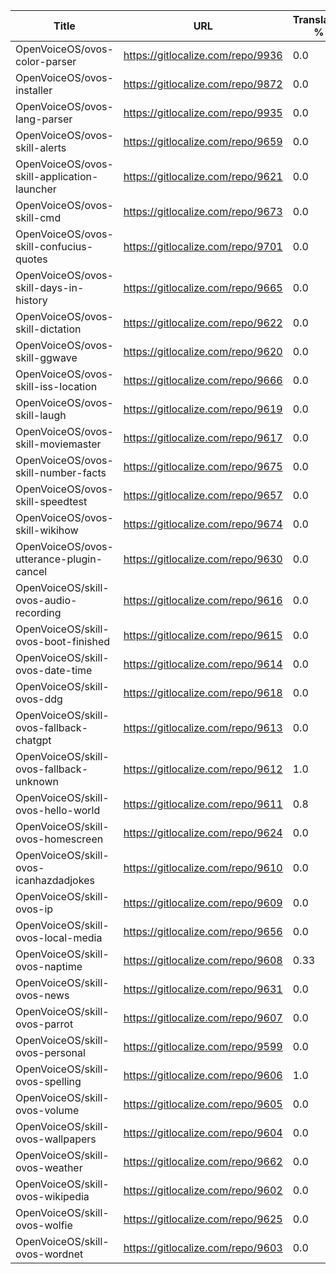 | Title | URL | Translated % | Total Chars | Total Words | Untranslated Chars | Untranslated Words | Translated Chars | Translated Words |
| --- | --- | --- | --- | --- | --- | --- | --- | --- |
| OpenVoiceOS/ovos-color-parser | https://gitlocalize.com/repo/9936 | 0.0 | 2712 | 460 | 2712 | 460 | 0 | 0 |
| OpenVoiceOS/ovos-installer | https://gitlocalize.com/repo/9872 | 0.0 | 6650 | 1003 | 6650 | 1003 | 0 | 0 |
| OpenVoiceOS/ovos-lang-parser | https://gitlocalize.com/repo/9935 | 0.0 | 1099 | 159 | 1099 | 159 | 0 | 0 |
| OpenVoiceOS/ovos-skill-alerts | https://gitlocalize.com/repo/9659 | 0.0 | 6160 | 1045 | 6160 | 1045 | 0 | 0 |
| OpenVoiceOS/ovos-skill-application-launcher | https://gitlocalize.com/repo/9621 | 0.0 | 503 | 55 | 503 | 55 | 0 | 0 |
| OpenVoiceOS/ovos-skill-cmd | https://gitlocalize.com/repo/9673 | 0.0 | 37 | 2 | 37 | 2 | 0 | 0 |
| OpenVoiceOS/ovos-skill-confucius-quotes | https://gitlocalize.com/repo/9701 | 0.0 | 10458 | 1939 | 10458 | 1939 | 0 | 0 |
| OpenVoiceOS/ovos-skill-days-in-history | https://gitlocalize.com/repo/9665 | 0.0 | 10846463 | 1751649 | 10846463 | 1751649 | 0 | 0 |
| OpenVoiceOS/ovos-skill-dictation | https://gitlocalize.com/repo/9622 | 0.0 | 6654 | 951 | 6654 | 951 | 0 | 0 |
| OpenVoiceOS/ovos-skill-ggwave | https://gitlocalize.com/repo/9620 | 0.0 | 468 | 57 | 468 | 57 | 0 | 0 |
| OpenVoiceOS/ovos-skill-iss-location | https://gitlocalize.com/repo/9666 | 0.0 | 2706 | 439 | 2706 | 439 | 0 | 0 |
| OpenVoiceOS/ovos-skill-laugh | https://gitlocalize.com/repo/9619 | 0.0 | 291 | 41 | 291 | 41 | 0 | 0 |
| OpenVoiceOS/ovos-skill-moviemaster | https://gitlocalize.com/repo/9617 | 0.0 | 3942 | 541 | 3942 | 541 | 0 | 0 |
| OpenVoiceOS/ovos-skill-number-facts | https://gitlocalize.com/repo/9675 | 0.0 | 283 | 43 | 283 | 43 | 0 | 0 |
| OpenVoiceOS/ovos-skill-speedtest | https://gitlocalize.com/repo/9657 | 0.0 | 353 | 61 | 353 | 61 | 0 | 0 |
| OpenVoiceOS/ovos-skill-wikihow | https://gitlocalize.com/repo/9674 | 0.0 | 288 | 50 | 288 | 50 | 0 | 0 |
| OpenVoiceOS/ovos-utterance-plugin-cancel | https://gitlocalize.com/repo/9630 | 0.0 | 220 | 36 | 220 | 36 | 0 | 0 |
| OpenVoiceOS/skill-ovos-audio-recording | https://gitlocalize.com/repo/9616 | 0.0 | 2330 | 355 | 2330 | 355 | 0 | 0 |
| OpenVoiceOS/skill-ovos-boot-finished | https://gitlocalize.com/repo/9615 | 0.0 | 1335 | 168 | 1335 | 168 | 0 | 0 |
| OpenVoiceOS/skill-ovos-date-time | https://gitlocalize.com/repo/9614 | 0.0 | 10935 | 2073 | 10935 | 2073 | 0 | 0 |
| OpenVoiceOS/skill-ovos-ddg | https://gitlocalize.com/repo/9618 | 0.0 | 1511 | 260 | 1511 | 260 | 0 | 0 |
| OpenVoiceOS/skill-ovos-fallback-chatgpt | https://gitlocalize.com/repo/9613 | 0.0 | 128 | 25 | 128 | 25 | 0 | 0 |
| OpenVoiceOS/skill-ovos-fallback-unknown | https://gitlocalize.com/repo/9612 | 1.0 | 829 | 175 | 0 | 0 | 829 | 175 |
| OpenVoiceOS/skill-ovos-hello-world | https://gitlocalize.com/repo/9611 | 0.8 | 283 | 59 | 58 | 13 | 225 | 46 |
| OpenVoiceOS/skill-ovos-homescreen | https://gitlocalize.com/repo/9624 | 0.0 | 119 | 16 | 119 | 16 | 0 | 0 |
| OpenVoiceOS/skill-ovos-icanhazdadjokes | https://gitlocalize.com/repo/9610 | 0.0 | 357 | 74 | 357 | 74 | 0 | 0 |
| OpenVoiceOS/skill-ovos-ip | https://gitlocalize.com/repo/9609 | 0.0 | 710 | 153 | 710 | 153 | 0 | 0 |
| OpenVoiceOS/skill-ovos-local-media | https://gitlocalize.com/repo/9656 | 0.0 | 685 | 141 | 685 | 141 | 0 | 0 |
| OpenVoiceOS/skill-ovos-naptime | https://gitlocalize.com/repo/9608 | 0.33 | 739 | 131 | 497 | 87 | 242 | 44 |
| OpenVoiceOS/skill-ovos-news | https://gitlocalize.com/repo/9631 | 0.0 | 359 | 54 | 359 | 54 | 0 | 0 |
| OpenVoiceOS/skill-ovos-parrot | https://gitlocalize.com/repo/9607 | 0.0 | 1557 | 283 | 1557 | 283 | 0 | 0 |
| OpenVoiceOS/skill-ovos-personal | https://gitlocalize.com/repo/9599 | 0.0 | 640 | 96 | 640 | 96 | 0 | 0 |
| OpenVoiceOS/skill-ovos-spelling | https://gitlocalize.com/repo/9606 | 1.0 | 138 | 19 | 0 | 0 | 138 | 19 |
| OpenVoiceOS/skill-ovos-volume | https://gitlocalize.com/repo/9605 | 0.0 | 919 | 168 | 919 | 168 | 0 | 0 |
| OpenVoiceOS/skill-ovos-wallpapers | https://gitlocalize.com/repo/9604 | 0.0 | 4807 | 629 | 4807 | 629 | 0 | 0 |
| OpenVoiceOS/skill-ovos-weather | https://gitlocalize.com/repo/9662 | 0.0 | 12604 | 2095 | 12604 | 2095 | 0 | 0 |
| OpenVoiceOS/skill-ovos-wikipedia | https://gitlocalize.com/repo/9602 | 0.0 | 924 | 138 | 924 | 138 | 0 | 0 |
| OpenVoiceOS/skill-ovos-wolfie | https://gitlocalize.com/repo/9625 | 0.0 | 352 | 64 | 352 | 64 | 0 | 0 |
| OpenVoiceOS/skill-ovos-wordnet | https://gitlocalize.com/repo/9603 | 0.0 | 705 | 138 | 705 | 138 | 0 | 0 |
